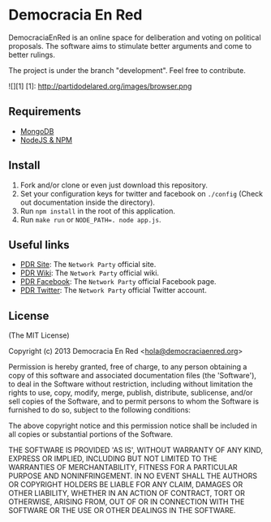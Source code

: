 # Democracia En Red
DemocraciaEnRed is an online space for deliberation and voting on political proposals. The software aims to stimulate better arguments and come to better rulings.

The project is under the branch "development". Feel free to contribute.

![][1]
[1]: http://partidodelared.org/images/browser.png

## Requirements
* [MongoDB](http://www.mongodb.org/downloads)
* [NodeJS & NPM](http://nodejs.org/download)

## Install
1. Fork and/or clone or even just download this repository.
2. Set your configuration keys for twitter and facebook on `./config` (Check out documentation inside the directory).
3. Run `npm install` in the root of this application.
4. Run `make run` or `NODE_PATH=. node app.js`.

## Useful links

* [PDR Site](http://partidodelared.org): The `Network Party` official site.
* [PDR Wiki](http://wiki.partidodelared.org): The `Network Party` official wiki.
* [PDR Facebook](http://facebook.com/partidodelared): The `Network Party` official Facebook page.
* [PDR Twitter](http://twitter.com/partidodelared): The `Network Party` official Twitter account.

## License 

(The MIT License)

Copyright (c) 2013 Democracia En Red &lt;hola@democraciaenred.org&gt;

Permission is hereby granted, free of charge, to any person obtaining
a copy of this software and associated documentation files (the
'Software'), to deal in the Software without restriction, including
without limitation the rights to use, copy, modify, merge, publish,
distribute, sublicense, and/or sell copies of the Software, and to
permit persons to whom the Software is furnished to do so, subject to
the following conditions:

The above copyright notice and this permission notice shall be
included in all copies or substantial portions of the Software.

THE SOFTWARE IS PROVIDED 'AS IS', WITHOUT WARRANTY OF ANY KIND,
EXPRESS OR IMPLIED, INCLUDING BUT NOT LIMITED TO THE WARRANTIES OF
MERCHANTABILITY, FITNESS FOR A PARTICULAR PURPOSE AND NONINFRINGEMENT.
IN NO EVENT SHALL THE AUTHORS OR COPYRIGHT HOLDERS BE LIABLE FOR ANY
CLAIM, DAMAGES OR OTHER LIABILITY, WHETHER IN AN ACTION OF CONTRACT,
TORT OR OTHERWISE, ARISING FROM, OUT OF OR IN CONNECTION WITH THE
SOFTWARE OR THE USE OR OTHER DEALINGS IN THE SOFTWARE.
